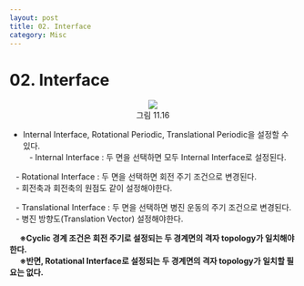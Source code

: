 ```yaml
---
layout: post
title: 02. Interface
category: Misc
---
```


# 02. Interface

<p align='Center'>
    <img src="https://github.com/nextfoam/baram-pages/raw/main/screenshots/userguide/11.16.png"><br>
    그림 11.16
</p>

* Internal Interface, Rotational Periodic, Translational Periodic을 설정할 수 있다.<br>
&ensp; - Internal Interface : 두 면을 선택하면 모두 Internal Interface로 설정된다.<br>

&ensp; - Rotational Interface : 두 면을 선택하면 회전 주기 조건으로 변경된다.<br>
&ensp; - 회전축과 회전축의 원점도 같이 설정해야한다.<br>

&ensp; - Translational Interface : 두 면을 선택하면 병진 운동의 주기 조건으로 변경된다.<br>
&ensp; - 병진 방향도(Translation Vector) 설정해야한다.<br>

&ensp;&ensp; **※Cyclic 경계 조건은 회전 주기로 설정되는 두 경계면의 격자 topology가 일치해야한다.**<br>
&ensp;&ensp; **※반면, Rotational Interface로 설정되는 두 경계면의 격자 topology가 일치할 필요는 없다.**<br>